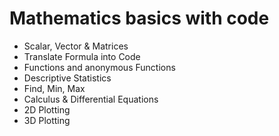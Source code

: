 # Mathematics basics with code
- Scalar, Vector & Matrices
- Translate Formula into Code
- Functions and anonymous Functions
- Descriptive Statistics
- Find, Min, Max
- Calculus & Differential Equations
- 2D Plotting
- 3D Plotting
